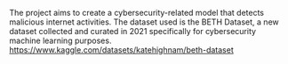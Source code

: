 The project aims to create a cybersecurity-related model that detects malicious internet activities.
The dataset used is the BETH Dataset, a new dataset collected and curated in 2021 specifically for cybersecurity machine learning purposes.
https://www.kaggle.com/datasets/katehighnam/beth-dataset
